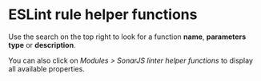 # ESLint rule helper functions

Use the search on the top right to look for a function **name**, **parameters type** or **description**.

You can also click on _Modules > SonarJS linter helper functions_ to display all available properties.

